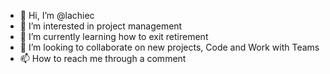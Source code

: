 - 👋 Hi, I’m @lachiec
- 👀 I’m interested in project management 
- 🌱 I’m currently learning how to exit retirement 
- 💞️ I’m looking to collaborate on new projects, Code and Work with Teams 
- 📫 How to reach me through a comment 

<!---
lachiec/lachiec is a ✨ special ✨ repository because its `README.md` (this file) appears on your GitHub profile.
You can click the Preview link to take a look at your changes.
--->
